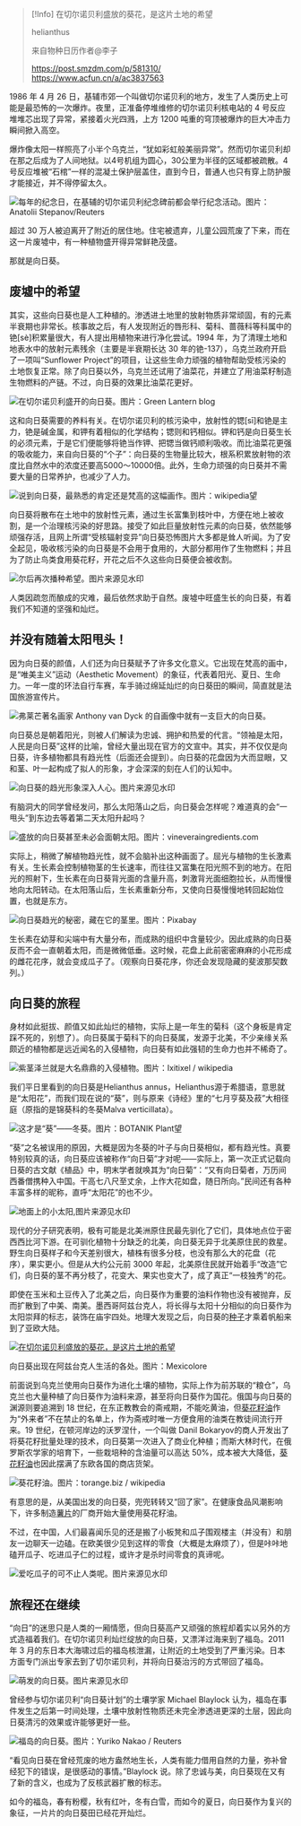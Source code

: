> [!Info]
> 在切尔诺贝利盛放的葵花，是这片土地的希望
>
> helianthus 
>
> 来自物种日历作者@李子
>
> https://post.smzdm.com/p/581310/  https://www.acfun.cn/a/ac3837563

1986 年 4 月 26 日，基辅市郊一个叫做切尔诺贝利的地方，发生了人类历史上可能是最恐怖的一次爆炸。夜里，正准备停堆维修的切尔诺贝利核电站的 4 号反应堆堆芯出现了异常，紧接着火光四溅，上方 1200 吨重的穹顶被爆炸的巨大冲击力瞬间掀入高空。

爆炸像太阳一样照亮了小半个乌克兰，“犹如彩虹般美丽异常”。然而切尔诺贝利却在那之后成为了人间地狱。以4号机组为圆心，30公里为半径的区域都被疏散。4 号反应堆被“石棺”一样的混凝土保护层盖住，直到今日，普通人也只有穿上防护服才能接近，并不得停留太久。

![每年的纪念日，在基辅的切尔诺贝利纪念碑前都会举行纪念活动。图片：Anatolii Stepanov/Reuters](https://am.zdmimg.com/201707/14/59685faa042e73546.jpg_e1080.jpg)



超过 30 万人被迫离开了附近的居住地。住宅被遗弃，儿童公园荒废了下来，而在这一片废墟中，有一种植物盛开得异常鲜艳茂盛。

那就是向日葵。

## 废墟中的希望

其实，这些向日葵也是人工种植的。渗透进土地里的放射物质非常顽固，有的元素半衰期也非常长。核事故之后，有人发现附近的唇形科、菊科、蔷薇科等科属中的铯[sè]积累量很大，有人提出用植物来进行净化尝试。1994 年，为了清理土地和地表水中的放射元素残余（主要是半衰期长达 30 年的铯-137），乌克兰政府开启了一项叫“Sunflower Project”的项目，让这些生命力顽强的植物帮助受核污染的土地恢复正常。除了向日葵以外，乌克兰还试用了油菜花，并建立了用油菜籽制造生物燃料的产链。不过，向日葵的效果比油菜花更好。

![在切尔诺贝利盛开的向日葵。图片：Green Lantern blog](https://am.zdmimg.com/201707/14/59685fb9a8d0e763.jpg_e1080.jpg)



这和向日葵需要的养料有关。在切尔诺贝利的核污染中，放射性的锶[sī]和铯是主力，铯是碱金属，和钾有着相似的化学结构；锶则和钙相似。钾和钙是向日葵生长的必须元素，于是它们便能够将铯当作钾、把锶当做钙顺利吸收。而比油菜花更强的吸收能力，来自向日葵的“个子”：向日葵的生物量比较大，根系积累放射物的浓度比自然水中的浓度还要高5000～10000倍。此外，生命力顽强的向日葵并不需要大量的日常养护，也减少了人力。

![说到向日葵，最熟悉的肯定还是梵高的这幅画作。图片：wikipedia望](https://am.zdmimg.com/201707/14/59685fbade9bc2674.jpg_e1080.jpg)


向日葵将散布在土地中的放射性元素，通过生长富集到枝叶中，方便在地上被收割，是一个治理核污染的好思路。接受了如此巨量放射性元素的向日葵，依然能够顽强存活，且网上所谓“受核辐射变异”向日葵恐怖图片大多都是耸人听闻。为了安全起见，吸收核污染的向日葵是不会用于食用的，大部分都用作了生物燃料；并且为了防止鸟类食用葵花籽，开花之后不久这些向日葵便会被收割。

![尔后再次播种希望。图片来源见水印](https://am.zdmimg.com/201707/14/59685fbfba4008556.jpg_e1080.jpg)

人类因疏忽而酿成的灾难，最后依然求助于自然。废墟中旺盛生长的向日葵，有着我们不知道的坚强和灿烂。

## 并没有随着太阳甩头！

因为向日葵的颜值，人们还为向日葵赋予了许多文化意义。它出现在梵高的画中，是“唯美主义”运动（Aesthetic Movement）的象征，代表着阳光、夏日、生命力。一年一度的环法自行车赛，车手骑过绵延灿烂的向日葵田的瞬间，简直就是法国旅游宣传片。

![弗莱芒著名画家 Anthony van Dyck 的自画像中就有一支巨大的向日葵。](https://am.zdmimg.com/201707/14/59685fbcc7e179434.jpg_e1080.jpg)


向日葵总是朝着阳光，则被人们解读为忠诚、拥护和热爱的代言。“领袖是太阳，人民是向日葵”这样的比喻，曾经大量出现在官方的文宣中。其实，并不仅仅是向日葵，许多植物都具有趋光性（后面还会提到）。向日葵的花盘因为大而显眼，又和茎、叶一起构成了拟人的形象，才会深深的刻在人们的认知中。

![向日葵的趋光形象深入人心。图片来源见水印](https://am.zdmimg.com/201707/14/59685fbef124a2797.jpg_e1080.jpg)



有脑洞大的同学曾经发问，那么太阳落山之后，向日葵会怎样呢？难道真的会“一甩头”到东边去等着第二天太阳升起吗？

![盛放的向日葵甚至未必会面朝太阳。图片：vineveraingredients.com](https://am.zdmimg.com/201707/14/59686007c071f1647.jpg_e1080.jpg)


实际上，稍微了解植物趋光性，就不会脑补出这种画面了。屈光与植物的生长激素有关。生长素会控制植物茎的生长速率，而往往又富集在阳光照不到的地方。在阳光的照射下，生长素在向日葵背光面的含量升高，刺激背光面细胞拉长，从而慢慢地向太阳转动。在太阳落山后，生长素重新分布，又使向日葵慢慢地转回起始位置，也就是东方。

![向日葵趋光的秘密，藏在它的茎里。图片：Pixabay](https://am.zdmimg.com/201707/14/59686014aecd34039.jpg_e1080.jpg)



生长素在幼芽和尖端中有大量分布，而成熟的组织中含量较少。因此成熟的向日葵反而不会一直朝着太阳，而是微微低垂。这时候，花盘上此前密密麻麻的小花形成的雌花花序，就会变成瓜子了。（观察向日葵花序，你还会发现隐藏的斐波那契数列。）

## 向日葵的旅程

身材如此挺拔、颜值又如此灿烂的植物，实际上是一年生的菊科（这个身板是肯定踩不死的，别想了）。向日葵属于菊科下的向日葵属，发源于北美，不少亲缘关系颇近的植物都是远近闻名的入侵植物，向日葵有如此强韧的生命力也并不稀奇了。

![紫茎泽兰就是大名鼎鼎的入侵植物。图片：Ixitixel / wikipedia](https://am.zdmimg.com/201707/14/5968603c331213748.jpg_e1080.jpg)


我们平日里看到的向日葵是Helianthus annus，Helianthus源于希腊语，意思就是“太阳花”，而我们现在说的“葵”，则与原来《诗经》里的“七月亨葵及菽”大相径庭（原指的是锦葵科的冬葵Malva verticillata）。

![这才是“葵”——冬葵。图片：BOTANIK Plant望](https://am.zdmimg.com/201707/14/5968604729b041734.jpg_e1080.jpg)



“葵”之名被误用的原因，大概是因为冬葵的叶子与向日葵相似，都有趋光性。真要特别较真的话，向日葵应该被称作“向日菊”才对呢——实际上，第一次正式记载向日葵的古文献《植品》中，明末学者就唤其为“向日菊”：“又有向日菊者，万历间西番僧携种入中国。干高七八尺至丈余，上作大花如盘，随日所向。”民间还有各种丰富多样的昵称，直呼“太阳花”的也不少。

![地面上的小太阳,图片来源见水印](https://am.zdmimg.com/201707/14/596860591734e2942.jpg_e1080.jpg)

现代的分子研究表明，极有可能是北美洲原住民最先驯化了它们，具体地点位于密西西比河下游。在可驯化植物十分缺乏的北美，向日葵无异于北美原住民的救星。野生向日葵样子和今天差别很大，植株有很多分枝，也没有那么大的花盘（花序），果实更小。但是从大约公元前 3000 年起，北美原住民就开始着手“改造”它们，向日葵的茎不再分枝了，花变大、果实也变大了，成了真正“一枝独秀”的花。

即使在玉米和土豆传入了北美之后，向日葵作为重要的油料作物也没有被抛弃，反而扩散到了中美、南美。墨西哥阿兹台克人，将长得与太阳十分相似的向日葵作为太阳崇拜的标志，装饰在庙宇四处。地理大发现之后，向日葵的[种子](https://www.smzdm.com/fenlei/zhongzi/)才乘着帆船来到了亚欧大陆。

[![在切尔诺贝利盛放的葵花，是这片土地的希望](https://am.zdmimg.com/201707/14/59686064b26d29811.jpg_e1080.jpg)](https://post.smzdm.com/p/aq3v34p/pic_13/)

向日葵出现在阿兹台克人生活的各处。图片：Mexicolore

前面说到乌克兰使用向日葵作为进化土壤的植物，实际上作为前苏联的“粮仓”，乌克兰也大量种植了向日葵作为油料来源，甚至将向日葵作为国花。俄国与向日葵的渊源则要追溯到 18 世纪，在东正教教会的斋戒期，不能吃黄油，但[葵花籽油](https://www.smzdm.com/fenlei/kuihuaziyou/)作为“外来者”不在禁止的名单上，作为斋戒时唯一方便食用的油类在教徒间流行开来。19 世纪，在顿河岸边的沃罗涅什，一个叫做 Danil Bokaryov的商人开发出了将葵花籽批量处理的技术，向日葵第一次进入了商业化种植；而斯大林时代，在俄罗斯农学家的培育下，一些栽培种的含油量可以高达 50%，成本被大大降低，[葵花籽油](https://www.smzdm.com/fenlei/kuihuaziyou/)也因此摆满了东欧各国的商店货架。

![葵花籽油。图片：torange.biz / wikipedia](https://am.zdmimg.com/201707/14/59686065d84d17197.jpg_e1080.jpg)



有意思的是，从美国出发的向日葵，兜兜转转又“回了家”。在健康食品风潮影响下，许多制造[薯片](https://www.smzdm.com/fenlei/shupian/)的厂商开始大量使用葵花籽油。

不过，在中国，人们最喜闻乐见的还是搬了小板凳和瓜子围观楼主（并没有）和朋友一边聊天一边磕。在欧美很少见到这样的零食（大概是太麻烦了），但是咔咔地磕开瓜子、吃进瓜子仁的过程，或许才是杀时间零食的真谛呢。

![爱吃瓜子的可不止人类呢。图片来源见水印](https://am.zdmimg.com/201707/14/59685fbd8525f3796.jpg_e1080.jpg)



## 旅程还在继续

“向日”的迷思只是人类的一厢情愿，但向日葵高产又顽强的旅程却着实以另外的方式造福着我们。在切尔诺贝利灿烂绽放的向日葵，又漂洋过海来到了福岛。2011 年 3 月的东日本大海啸过后的福岛核泄漏，让附近的土地受到了严重污染。日本方面专门派出专家去到了切尔诺贝利，并将向日葵治污的方式带回了福岛。

![萌发的向日葵。图片来源见水印](https://am.zdmimg.com/201707/14/59685fbe3b1835425.jpg_e1080.jpg)



曾经参与切尔诺贝利“向日葵计划”的土壤学家 Michael Blaylock 认为，福岛在事件发生之后第一时间处理，土壤中放射性物质还未完全渗透进更深的土层，因此向日葵清污的效果或许能够更好一些。

![福岛的向日葵。图片：Yuriko Nakao / Reuters](https://am.zdmimg.com/201707/14/5968606711ee65242.jpg_e1080.jpg)


“看见向日葵在曾经荒废的地方盎然地生长，人类有能力借用自然的力量，弥补曾经犯下的错误，是很感动的事情。”Blaylock 说。除了忠诚与美，向日葵现在又有了新的含义，也成为了反核武器扩散的标志。

如今的福岛，春有粉樱，秋有红叶，冬有白雪，而如今的夏日，向日葵作为复兴的象征，一片片的向日葵田已经花开灿烂。